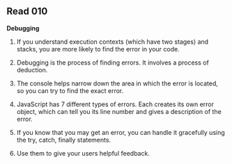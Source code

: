 ## Read 010

**Debugging**

1. If you understand execution contexts (which have two 
stages) and stacks, you are more likely to find the error 
in your code. 

2. Debugging is the process of finding errors. It involves a 
process of deduction. 

3. The console helps narrow down the area in which the 
error is located, so you can try to find the exact error. 

4. JavaScript has 7 different types of errors. Each creates 
its own error object, which can tell you its line number 
and gives a description of the error. 

5. If you know that you may get an error, you can handle 
it gracefully using the try, catch, finally statements. 

6. Use them to give your users helpful feedback.